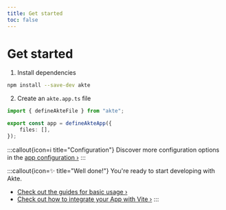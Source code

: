 ```yaml
---
title: Get started
toc: false
---
```


# Get started

1. Install dependencies

```bash
npm install --save-dev akte
```

2. Create an `akte.app.ts` file

```typescript
import { defineAkteFile } from "akte";

export const app = defineAkteApp({
	files: [],
});
```

:::callout{icon=ℹ title="Configuration"}
Discover more configuration options in the [app configuration ›](/api#app)
:::

:::callout{icon=✨ title="Well done!"}
You're ready to start developing with Akte.

- [Check out the guides for basic usage ›](/guide)
- [Check out how to integrate your App with Vite ›](/guide#vite)
:::
